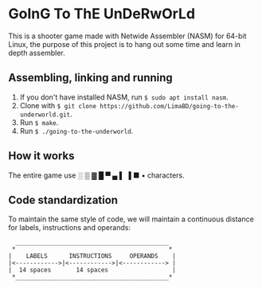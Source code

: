 # GoInG To ThE UnDeRwOrLd
This is a shooter game made with Netwide Assembler (NASM) for 64-bit Linux, the purpose of this project is to hang out some time and learn in depth assembler.

## Assembling, linking and running
1. If you don't have installed NASM, run `$ sudo apt install nasm`.
1. Clone with `$ git clone https://github.com/LimaBD/going-to-the-underworld.git`.
1. Run `$ make`.
1. Run `$ ./going-to-the-underworld`.

## How it works
The entire game use ░ ▒ ▓ █ ▀ ▄ ▌ ▐ ■ ▪ characters.

## Code standardization
To maintain the same style of code, we will maintain a continuous distance for labels, instructions and operands:
```
  ___________________________________________
 *                                           *
|    LABELS      INSTRUCTIONS     OPERANDS    |
|<------------>|<------------>|<------------> |
|  14 spaces       14 spaces                  |
 *___________________________________________*
```